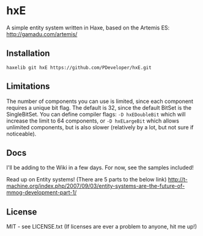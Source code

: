 hxE
===

A simple entity system written in Haxe, based on the Artemis ES:
http://gamadu.com/artemis/

Installation
--

`haxelib git hxE https://github.com/PDeveloper/hxE.git`

Limitations
--
The number of components you can use is limited, since each component requires a unique bit flag. The default is 32, since the default BitSet is the SingleBitSet. You can define compiler flags: `-D hxEDoubleBit` which will increase the limit to 64 components, or `-D hxELargeBit` which allows unlimited components, but is also slower (relatively by a lot, but not sure if noticeable).

Docs
--

I'll be adding to the Wiki in a few days. For now, see the samples included!

Read up on Entity systems! (There are 5 parts to the below link)
http://t-machine.org/index.php/2007/09/03/entity-systems-are-the-future-of-mmog-development-part-1/

License
--
MIT - see LICENSE.txt
(If licenses are ever a problem to anyone, hit me up!)
